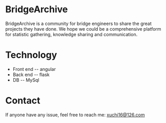 # BridgeArchive

BridgeArchive is a community for bridge engineers to share the great projects they have done.
We hope we could be a comprehensive platform for statistic gathering, knowledge sharing and communication.

# Technology 

- Front end -- angular 
- Back end -- flask
- DB -- MySql

# Contact

If anyone have any issue, feel free to reach me: xuchi16@126.com